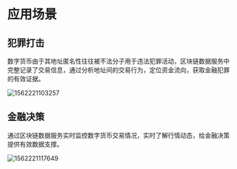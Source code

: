 # 应用场景
## 犯罪打击
数字货币由于其地址匿名性往往被不法分子用于违法犯罪活动，区块链数据服务中完整记录了交易信息，通过分析地址间的交易行为，定位资金流向，获取金融犯罪的有效证据。

![1562221103257](C:\Users\yanyuchao2\AppData\Roaming\Typora\typora-user-images\1562221103257.png)

## 金融决策
通过区块链数据服务实时监控数字货币交易情况，实时了解行情动态，给金融决策提供有效数据支撑。

![1562221117649](C:\Users\yanyuchao2\AppData\Roaming\Typora\typora-user-images\1562221117649.png)

